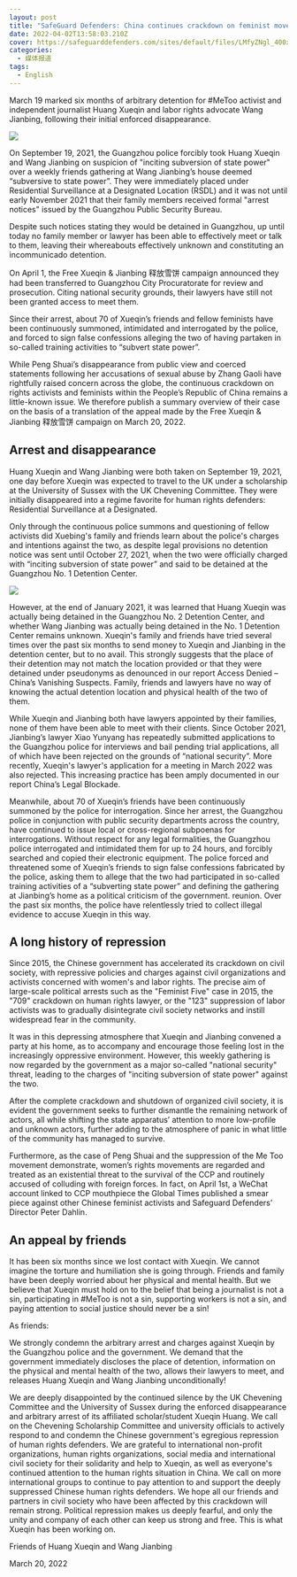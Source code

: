 ```yaml
---
layout: post
title: "SafeGuard Defenders: China continues crackdown on feminist movement"
date: 2022-04-02T13:58:03.210Z
cover: https://safeguarddefenders.com/sites/default/files/LMfyZNgl_400x400.jpg
categories:
  - 媒体报道
tags:
  - English
---
```

March 19 marked six months of arbitrary detention for #MeToo activist and independent journalist Huang Xueqin and labor rights advocate Wang Jianbing, following their initial enforced disappearance.

![](https://safeguarddefenders.com/sites/default/files/LMfyZNgl_400x400.jpg)

On September 19, 2021, the Guangzhou police forcibly took Huang Xueqin and Wang Jianbing on suspicion of "inciting subversion of state power" over a weekly friends gathering at Wang Jianbing’s house deemed “subversive to state power”. They were immediately placed under Residential Surveillance at a Designated Location (RSDL) and it was not until early November 2021 that their family members received formal "arrest notices" issued by the Guangzhou Public Security Bureau.

Despite such notices stating they would be detained in Guangzhou, up until today no family member or lawyer has been able to effectively meet or talk to them, leaving their whereabouts effectively unknown and constituting an incommunicado detention.

On April 1, the Free Xueqin & Jianbing 释放雪饼 campaign announced they had been transferred to Guangzhou City Procuratorate for review and prosecution. Citing national security grounds, their lawyers have still not been granted access to meet them.

Since their arrest, about 70 of Xueqin’s friends and fellow feminists have been continuously summoned, intimidated and interrogated by the police, and forced to sign false confessions alleging the two of having partaken in so-called training activities to “subvert state power”.

While Peng Shuai’s disappearance from public view and coerced statements following her accusations of sexual abuse by Zhang Gaoli have rightfully raised concern across the globe, the continuous crackdown on rights activists and feminists within the People’s Republic of China remains a little-known issue. We therefore publish a summary overview of their case on the basis of a translation of the appeal made by the Free Xueqin & Jianbing 释放雪饼 campaign on March 20, 2022.

## Arrest and disappearance

Huang Xueqin and Wang Jianbing were both taken on September 19, 2021, one day before Xueqin was expected to travel to the UK under a scholarship at the University of Sussex with the UK Chevening Committee. They were initially disappeared into a regime favorite for human rights defenders: Residential Surveillance at a Designated.

Only through the continuous police summons and questioning of fellow activists did Xuebing's family and friends learn about the police's charges and intentions against the two, as despite legal provisions no detention notice was sent until October 27, 2021, when the two were officially charged with “inciting subversion of state power” and said to be detained at the Guangzhou No. 1 Detention Center.

![](https://safeguarddefenders.com/sites/default/files/1500x500.jpg)

However, at the end of January 2021, it was learned that Huang Xueqin was actually being detained in the Guangzhou No. 2 Detention Center, and whether Wang Jianbing was actually being detained in the No. 1 Detention Center remains unknown. Xueqin's family and friends have tried several times over the past six months to send money to Xueqin and Jianbing in the detention center, but to no avail. This strongly suggests that the place of their detention may not match the location provided or that they were detained under pseudonyms as denounced in our report Access Denied – China’s Vanishing Suspects. Family, friends and lawyers have no way of knowing the actual detention location and physical health of the two of them.

While Xueqin and Jianbing both have lawyers appointed by their families, none of them have been able to meet with their clients. Since October 2021, Jianbing’s lawyer Xiao Yunyang has repeatedly submitted applications to the Guangzhou police for interviews and bail pending trial applications, all of which have been rejected on the grounds of “national security”. More recently, Xueqin's lawyer's application for a meeting in March 2022 was also rejected. This increasing practice has been amply documented in our report China’s Legal Blockade.

Meanwhile, about 70 of Xueqin’s friends have been continuously summoned by the police for interrogation. Since her arrest, the Guangzhou police in conjunction with public security departments across the country, have continued to issue local or cross-regional subpoenas for interrogations. Without respect for any legal formalities, the Guangzhou police interrogated and intimidated them for up to 24 hours, and forcibly searched and copied their electronic equipment. The police forced and threatened some of Xueqin’s friends to sign false confessions fabricated by the police, asking them to allege that the two had participated in so-called training activities of a “subverting state power” and defining the gathering at Jianbing’s home as a political criticism of the government. reunion. Over the past six months, the police have relentlessly tried to collect illegal evidence to accuse Xueqin in this way. 

## A long history of repression

Since 2015, the Chinese government has accelerated its crackdown on civil society, with repressive policies and charges against civil organizations and activists concerned with women's and labor rights. The precise aim of large-scale political arrests such as the "Feminist Five" case in 2015, the "709" crackdown on human rights lawyer, or the "123" suppression of labor activists was to gradually disintegrate civil society networks and instill widespread fear in the community.  

It was in this depressing atmosphere that Xueqin and Jianbing convened a party at his home, as to accompany and encourage those feeling lost in the increasingly oppressive environment. However, this weekly gathering is now regarded by the government as a major so-called "national security" threat, leading to the charges of  "inciting subversion of state power" against the two.

After the complete crackdown and shutdown of organized civil society, it is evident the government seeks to further dismantle the remaining network of actors, all while shifting the state apparatus’ attention to more low-profile and unknown actors, further adding to the atmosphere of panic in what little of the community has managed to survive.

Furthermore, as the case of Peng Shuai and the suppression of the Me Too movement demonstrate, women’s rights movements are regarded and treated as an existential threat to the survival of the CCP and routinely accused of colluding with foreign forces. In fact, on April 1st, a WeChat account linked to CCP mouthpiece the Global Times published a smear piece against other Chinese feminist activists and Safeguard Defenders’ Director Peter Dahlin.

## An appeal by friends

It has been six months since we lost contact with Xueqin. We cannot imagine the torture and humiliation she is going through. Friends and family have been deeply worried about her physical and mental health. But we believe that Xueqin must hold on to the belief that being a journalist is not a sin, participating in #MeToo is not a sin, supporting workers is not a sin, and paying attention to social justice should never be a sin!

 

As friends:

We strongly condemn the arbitrary arrest and charges against Xueqin by the Guangzhou police and the government. We demand that the government immediately discloses the place of detention,  information on the physical and mental health of the two, allows their lawyers to meet, and releases Huang Xueqin and Wang Jianbing unconditionally!

We are deeply disappointed by the continued silence by the UK Chevening Committee and the University of Sussex during the enforced disappearance and arbitrary arrest of its affiliated scholar/student Xueqin Huang. We call on the Chevening Scholarship Committee and university officials to actively respond to and condemn the Chinese government's egregious repression of human rights defenders.
We are grateful to international non-profit organizations, human rights organizations, social media and international civil society for their solidarity and help to Xueqin, as well as everyone's continued attention to the human rights situation in China. We call on more international groups to continue to pay attention to and support the deeply suppressed Chinese human rights defenders.
We hope all our friends and partners in civil society who have been affected by this crackdown will remain strong. Political repression makes us deeply fearful, and only the unity and company of each other can keep us strong and free. This is what Xueqin has been working on.
 

Friends of Huang Xueqin and Wang Jianbing

March 20, 2022